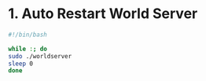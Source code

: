 # 1. Auto Restart World Server

```bash
#!/bin/bash

while :; do
sudo ./worldserver
sleep 0
done
```
